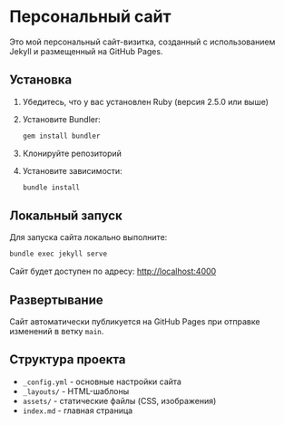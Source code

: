# Персональный сайт

Это мой персональный сайт-визитка, созданный с использованием Jekyll и размещенный на GitHub Pages.

## Установка

1. Убедитесь, что у вас установлен Ruby (версия 2.5.0 или выше)
2. Установите Bundler:

   ```cmd
   gem install bundler
   ```

3. Клонируйте репозиторий
4. Установите зависимости:

   ```cmd
   bundle install
   ```

## Локальный запуск

Для запуска сайта локально выполните:

```cmd
bundle exec jekyll serve
```

Сайт будет доступен по адресу: <http://localhost:4000>

## Развертывание

Сайт автоматически публикуется на GitHub Pages при отправке изменений в ветку `main`.

## Структура проекта

- `_config.yml` - основные настройки сайта
- `_layouts/` - HTML-шаблоны
- `assets/` - статические файлы (CSS, изображения)
- `index.md` - главная страница
